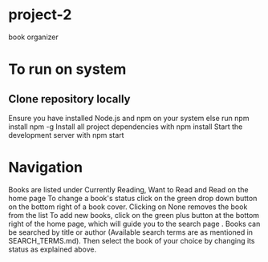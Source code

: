 # project-2
book organizer
# To run on system

## Clone repository locally
Ensure you have installed Node.js and npm on your system else run npm install npm -g
Install all project dependencies with npm install
Start the development server with npm start


# Navigation

Books are listed under Currently Reading, Want to Read and Read on the home page
To change a book's status click on the green drop down button on the bottom right of a book cover. Clicking on None removes the book from the list
To add new books, click on the green plus button at the bottom right of the home page, which will guide you to the search page . Books can be searched by title or author (Available search terms are as mentioned in SEARCH_TERMS.md). Then select the book of your choice by changing its status as explained above.